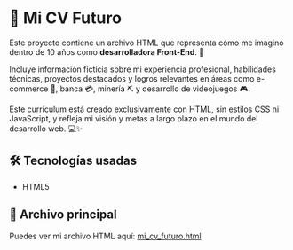 # 🚀 Mi CV Futuro

Este proyecto contiene un archivo HTML que representa cómo me imagino dentro de 10 años como **desarrolladora Front-End**. 🎯

Incluye información ficticia sobre mi experiencia profesional, habilidades técnicas, proyectos destacados y logros relevantes en áreas como e-commerce 🛒, banca 💳, minería ⛏️ y desarrollo de videojuegos 🎮.

Este currículum está creado exclusivamente con HTML, sin estilos CSS ni JavaScript, y refleja mi visión y metas a largo plazo en el mundo del desarrollo web. 💻✨

## 🛠️ Tecnologías usadas
- HTML5

## 📁 Archivo principal
Puedes ver mi archivo HTML aquí: [mi_cv_futuro.html](https://jpizarroc99.github.io/Mi-Cv-Futuro/)
